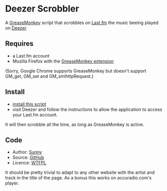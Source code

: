 Deezer Scrobbler
================

A [GreaseMonkey][] script that scrobbles on [Last.fm][] the music beeing played on [Deezer][].

Requires
--------

- a Last.fm account
- Mozilla Firefox with the [GreaseMonkey extension][greasemonkey]

(Sorry, Google Chrome supports GreaseMonkey but doesn't support GM_get, GM_set and GM_xmlhttpRequest.)

Install
-------

- [install this script][install]
- visit Deezer and follow the instructions to allow the application to access your Last.fm account.

It will then scrobble all the time, as long as GreaseMonkey is active.

Code
----

- Author: [Sunny][]
- Source: [GitHub][]
- Licence: [WTFPL][]

It should be pretty trivial to adapt to any other website with the artist and track in the title of the page.
As a bonus this works on accuradio.com's player.

  [last.fm]:      http://last.fm "Last.fm"
  [deezer]:       http://deezer.com "Deezer"
  [greasemonkey]: https://addons.mozilla.org/fr/firefox/addon/748  "Install GreaseMonkey extension to Firefox"
  [install]:      http://github.com/sunny/deezer-scrobbler-userscript/raw/master/deezer-scrobbler.user.js "Install this GreaseMonkey userscript"
  [github]:       http://github.com/sunny/deezer-scrobbler-userscript "The source on GitHub"
  [wtfpl]:        http://sam.zoy.org/wtfpl/ "Do What The Fuck You Want To Public License"
  [sunny]:        http://sunfox.org "Sunny Ripert's den"

